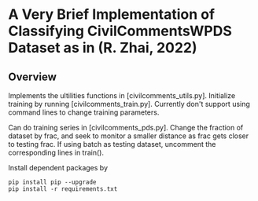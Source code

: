 # A Very Brief Implementation of Classifying CivilCommentsWPDS Dataset as in (R. Zhai, 2022)

## Overview
Implements the ultilities functions in [civilcomments_utils.py]. Initialize training by running [civilcomments_train.py]. Currently don't support using command lines to change training parameters.

Can do training series in [civilcomments_pds.py]. Change the fraction of dataset by frac, and seek to monitor a smaller distance as frac gets closer to testing frac. If using batch as testing dataset, uncomment the corresponding lines in train().

Install dependent packages by 
```shell
pip install pip --upgrade
pip install -r requirements.txt
```